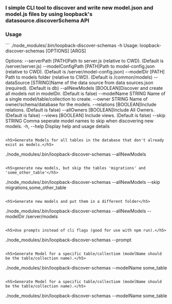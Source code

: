 <h3>I simple CLI tool to discover and write new model.json and model.js files by using loopback's datasource.discoverSchema API</h3>


<h3>Usage</h3>
```
./node_modules/.bin/loopback-discover-schemas -h                                                      
Usage:
  loopback-discover-schemas [OPTIONS] [ARGS]

Options: 
      --serverPath [PATH]Path to server.js (relative to CWD). (Default is /server/server.js)
      --modelConfigPath [PATH]Path to model-config.json (relative to CWD). (Default is /server/model-config.json)
      --modelDir [PATH]  Path to models folder (relative to CWD). (Default is /common/models)
      --dataSource [STRING]Name of the data source from data sources.json (required). (Default is db)
      --allNewModels [BOOLEAN]Discover and create all models not in modelDir. (Default is false)
      --modelName STRING Name of a single model/table/collection to create.
      --owner STRING     Name of owner/schema/database for the models.
      --relations [BOOLEAN]Include relations. (Default is false)
      --allOwners [BOOLEAN]Include All Owners. (Default is false)
      --views [BOOLEAN]  Include views. (Default is false)
      --skip STRING      Comma seperate model names to skip when discovering new models.
  -h, --help             Display help and usage details
  ```
  
<h5>Generate Models for all tables in the database that don't already exist as models.</h5>
```
./node_modules/.bin/loopback-discover-schemas --allNewModels
```

<h5>generate new models, but skip the tables 'migrations' and 'some_other_table'</h5>
```
./node_modules/.bin/loopback-discover-schemas --allNewModels --skip migrations,some_other_table
```

<h5>Generate new models and put them in a different folder</h5>
```
./node_modules/.bin/loopback-discover-schemas --allNewModels --modelDir /server/models
```

<h5>Use prompts instead of cli flags (good for use with npm run).</h5>
```
./node_modules/.bin/loopback-discover-schemas --prompt
```

<h5>Generate Model for a specific table/collectiom (modelName should be the table/collection name).</h5>
```
./node_modules/.bin/loopback-discover-schemas --modelName some_table
```

<h5>Generate Model for a specific table/collectiom (modelName should be the table/collection name).</h5>
```
./node_modules/.bin/loopback-discover-schemas --modelName some_table
```
